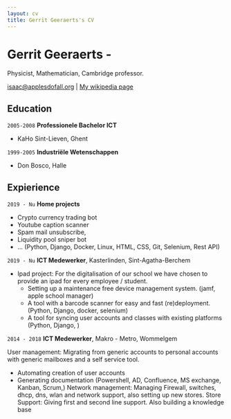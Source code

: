 ```yaml
---
layout: cv
title: Gerrit Geeraerts's CV
---
```

# Gerrit Geeraerts -
Physicist, Mathematician, Cambridge professor.

<div id="webaddress">
<a href="isaac@applesdofall.org">isaac@applesdofall.org</a>
| <a href="http://en.wikipedia.org/wiki/Isaac_Newton">My wikipedia page</a>
</div>


## Education

`2005-2008`
__Professionele Bachelor ICT__
- KaHo Sint-Lieven, Ghent

`1999-2005`
__Industriële Wetenschappen__
- Don Bosco, Halle

## Expierience

`2019 - Nu`
__Home projects__

- Crypto currency trading bot
- Youtube caption scanner
- Spam mail unsubscribe,
- Liquidity pool sniper bot
- ...
(Python, Django, Docker, Linux, HTML, CSS, Git, Selenium, Rest API)

`2019 - Nu`
__ICT Medewerker__, Kasterlinden, Sint-Agatha-Berchem

- Ipad project: 
For the digitalisation of our school we have chosen to provide an
ipad for every employee / student.
  - Setting up a maintenance free device management system. (jamf, apple
school manager)
  - A tool with a barcode scanner for easy and fast (re)deployment. (Python,
Django, docker, selenium)
  - A tool for syncing user accounts and classes with existing platforms (Python,
Django, )

`2014 - 2018`
__ICT Medewerker__, Makro - Metro, Wommelgem

User management: Migrating from generic accounts to personal accounts with
generic mailboxes and a self service tool.
- Automating creation of user accounts
- Generating documentation
(Powershell, AD, Confluence, MS exchange, Kanban, Scrum,)
Network management: Managing Firewall, switches, dhcp, dns, wlan and network
support, also setting up new stores.
Store Support: Giving first and second line support. Also building a knowledge base


<!-- ### Footer

Last updated: May 2013 -->


